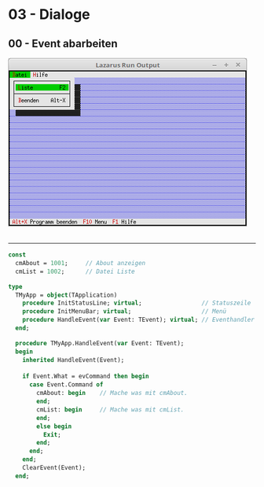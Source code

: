 # 03 - Dialoge
## 00 - Event abarbeiten

<img src="image.png" alt="Selfhtml"><br><br>

---


```pascal
const
  cmAbout = 1001;     // About anzeigen
  cmList = 1002;      // Datei Liste
```



```pascal
type
  TMyApp = object(TApplication)
    procedure InitStatusLine; virtual;                 // Statuszeile
    procedure InitMenuBar; virtual;                    // Menü
    procedure HandleEvent(var Event: TEvent); virtual; // Eventhandler
  end;
```



```pascal
  procedure TMyApp.HandleEvent(var Event: TEvent);
  begin
    inherited HandleEvent(Event);

    if Event.What = evCommand then begin
      case Event.Command of
        cmAbout: begin    // Mache was mit cmAbout.
        end;
        cmList: begin     // Mache was mit cmList.
        end;
        else begin
          Exit;
        end;
      end;
    end;
    ClearEvent(Event);
  end;
```


